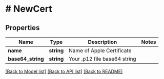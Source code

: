 # # NewCert

## Properties

Name | Type | Description | Notes
------------ | ------------- | ------------- | -------------
**name** | **string** | Name of Apple Certificate | 
**base64_string** | **string** | Your .p12 file base64 string | 

[[Back to Model list]](../../README.md#documentation-for-models) [[Back to API list]](../../README.md#documentation-for-api-endpoints) [[Back to README]](../../README.md)


